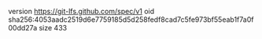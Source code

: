 version https://git-lfs.github.com/spec/v1
oid sha256:4053aadc2519d6e7759185d5d258fedf8cad7c5fe973bf55eab1f7a0f00dd27a
size 433
